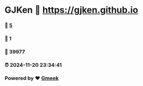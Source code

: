 # GJKen :link: https://gjken.github.io 
### :page_facing_up: [5](https://gjken.github.io/tag.html) 
### :speech_balloon: 1 
### :hibiscus: 39977 
### :alarm_clock: 2024-11-20 23:34:41 
### Powered by :heart: [Gmeek](https://github.com/Meekdai/Gmeek)
